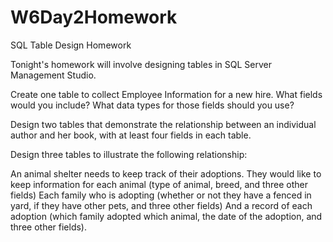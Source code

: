 # W6Day2Homework
SQL Table Design
Homework

Tonight's homework will involve designing tables in SQL Server Management Studio.

Create one table to collect Employee Information for a new hire. What fields would you include? What data types for those fields should you use?

Design two tables that demonstrate the relationship between an individual author and her book, with at least four fields in each table.

Design three tables to illustrate the following relationship:

  An animal shelter needs to keep track of their adoptions.
  They would like to keep information for each animal (type of animal, breed, and three other fields)
  Each family who is adopting (whether or not they have a fenced in yard, if they have other pets, and three other fields)
  And a record of each adoption (which family adopted which animal, the date of the adoption, and three other fields).
